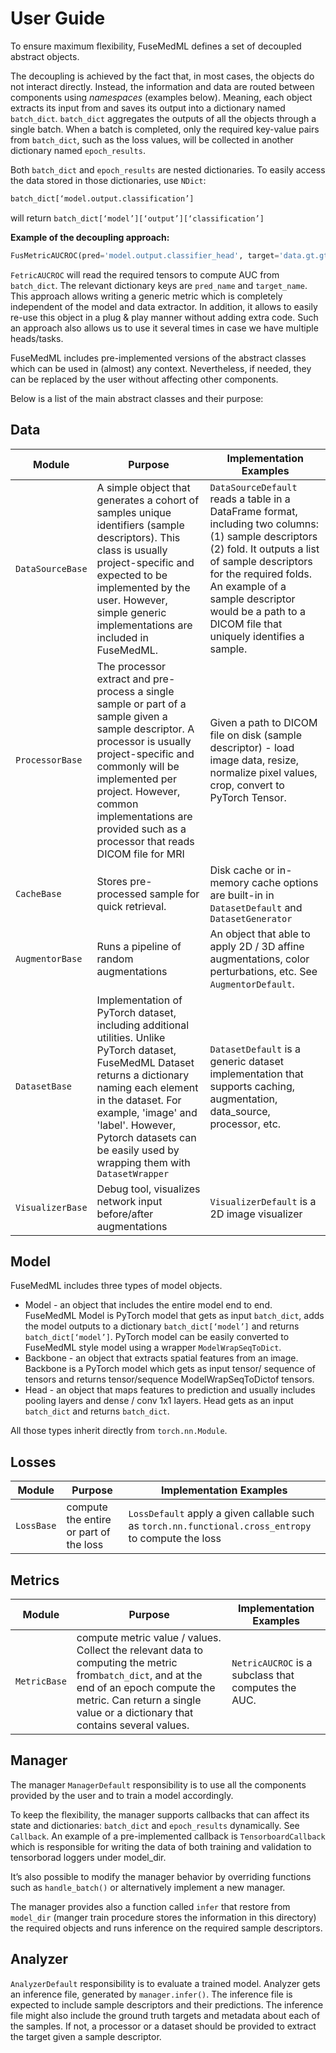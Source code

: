 # User Guide
To ensure maximum flexibility, FuseMedML defines a set of decoupled abstract objects. 

The decoupling is achieved by the fact that, in most cases, the objects do not interact directly. Instead, the information and data are routed between components using *namespaces* (examples below). Meaning, each object extracts its input from and saves its output into a dictionary named `batch_dict`. `batch_dict` aggregates the outputs of all the objects through a single batch. When a batch is completed, only the required key-value pairs from `batch_dict`, such as the loss values, will be collected in another dictionary named `epoch_results`.
 

Both `batch_dict` and `epoch_results` are nested dictionaries. To easily access the data stored in those dictionaries, use `NDict`:
```python
batch_dict[‘model.output.classification’]
``` 
will return `batch_dict[‘model’][‘output’][‘classification’]`

**Example of the decoupling approach:**
```python
FusMetricAUCROC(pred='model.output.classifier_head', target='data.gt.gt_global.tensor')  
```

`FetricAUCROC` will read the required tensors to compute AUC from `batch_dict`. The relevant dictionary keys are `pred_name` and `target_name`. This approach allows writing a generic metric which is completely independent of the model and data extractor. In addition, it allows to easily re-use this object in a plug & play manner without adding extra code. Such an approach also allows us to use it several times in case we have multiple heads/tasks.  

FuseMedML includes pre-implemented versions of the abstract classes which can be used in (almost) any context. Nevertheless, if needed, they can be replaced by the user without affecting other components.

Below is a list of the main abstract classes and their purpose:

## Data
| Module               | Purpose                                                                                                                                                                                                                      | Implementation Examples                                                                                                                                                                                                                                               
|----------------------|------------------------------------------------------------------------------------------------------------------------------------------------------------------------------------------------------------------------------|-----------------------------------------------------------------------------------------------------------------------------------------------------------------------------------------------------------------------------------------------------------------------
| `DataSourceBase`   | A simple object that generates a cohort of samples unique identifiers (sample descriptors). This class is usually project-specific and expected to be implemented by the user. However, simple generic implementations are included in FuseMedML. | `DataSourceDefault` reads a table in a DataFrame format, including two columns: (1) sample descriptors (2) fold. It outputs a list of sample descriptors for the required folds. An example of a sample descriptor would be a path to a DICOM file that uniquely identifies a sample.
| `ProcessorBase`    | The processor extract and pre-process a single sample or part of a sample given a sample descriptor. A processor is usually project-specific and commonly will be implemented per project. However, common implementations are provided such as a processor that reads DICOM file for MRI | Given a path to DICOM file on disk (sample descriptor) - load image data, resize, normalize pixel values, crop, convert to PyTorch Tensor.
| `CacheBase`        | Stores pre-processed sample for quick retrieval.  | Disk cache or in-memory cache options are built-in in `DatasetDefault` and `DatasetGenerator`
| `AugmentorBase`    | Runs a pipeline of random augmentations| An object that able to apply 2D / 3D affine augmentations, color perturbations, etc. See `AugmentorDefault`.
| `DatasetBase`      | Implementation of PyTorch dataset, including additional utilities. Unlike PyTorch dataset, FuseMedML Dataset returns a dictionary naming each element in the dataset. For example, 'image' and 'label'. However, Pytorch datasets can be easily used by wrapping them with `DatasetWrapper`| `DatasetDefault` is a generic dataset implementation that supports caching, augmentation, data_source, processor, etc.
| `VisualizerBase`   | Debug tool, visualizes network input before/after augmentations| `VisualizerDefault` is a 2D image visualizer                                                                                                                                                                                                                                                    

## Model
FuseMedML includes three types of model objects. 
* Model - an object that includes the entire model end to end. FuseMedML Model is PyTorch model that gets as input `batch_dict`, adds the model outputs to a dictionary `batch_dict[‘model’]` and returns `batch_dict[‘model’]`.  PyTorch model can be easily converted to FuseMedML style model using a wrapper `ModelWrapSeqToDict`.
* Backbone - an object that extracts spatial features from an image. Backbone is a PyTorch model which gets as input tensor/ sequence of tensors and returns tensor/sequence ModelWrapSeqToDictof tensors. 
* Head - an object that maps features to prediction and usually includes pooling layers and dense / conv 1x1 layers. Head gets as an input `batch_dict` and returns `batch_dict`.

All those types inherit directly from `torch.nn.Module`. 

## Losses
| Module               | Purpose                                     | Implementation Examples 
|----------------------|------------------------------------------------------------------------------------------------------------------------------------------------------------------------------------------------------------------------------|-----------------------------------------------------------------------------------------------------------------------------------------------------------------------------------------------------------------------------------------------------------------------
| `LossBase`         | compute the entire or part of the loss      | `LossDefault` apply a given callable such as `torch.nn.functional.cross_entropy` to compute the loss 

## Metrics
| Module               | Purpose                                                                                                                                                                                                                      | Implementation Examples                                                                                                                                                                                                                                               
|----------------------|------------------------------------------------------------------------------------------------------------------------------------------------------------------------------------------------------------------------------|-----------------------------------------------------------------------------------------------------------------------------------------------------------------------------------------------------------------------------------------------------------------------
| `MetricBase`         | compute metric value / values. Collect the relevant data to computing the metric from`batch_dict`, and at the end of an epoch compute the metric. Can return a single value or a dictionary that contains several values. | `NetricAUCROC` is a subclass that computes the AUC. 

## Manager
The manager `ManagerDefault` responsibility is to use all the components provided by the user and to train a model accordingly. 

To keep the flexibility, the manager supports callbacks that can affect its state and dictionaries:  `batch_dict` and `epoch_results` dynamically. See `Callback`. An example of a pre-implemented callback is `TensorboardCallback` which is responsible for writing the data of both training and validation to tensorborad loggers under model_dir.

It’s also possible to modify the manager behavior by overriding functions such as `handle_batch()` or alternatively implement a new manager.    

The manager provides also a function called `infer` that restore from `model_dir` (manger train procedure stores the information in this directory) the required objects and runs inference on the required sample descriptors.

## Analyzer
`AnalyzerDefault` responsibility is to evaluate a trained model.
Analyzer gets an inference file, generated by `manager.infer()`. The inference file is expected to include sample descriptors and their predictions. The inference file might also include the ground truth targets and metadata about each of the samples. If not, a processor or a dataset should be provided to extract the target given a sample descriptor.
